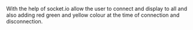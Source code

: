 With the help of socket.io allow the user to connect and display to all and also adding red green and yellow colour at the time of connection and disconnection.

